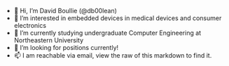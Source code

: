 - 👋 Hi, I’m David Boullie (@db00lean)
- 👀 I’m interested in embedded devices in medical devices and consumer electronics
- 🌱 I’m currently studying undergraduate Computer Engineering at Northeastern University
- 💼 I’m looking for positions currently!
- 📫 I am reachable via email, view the raw of this markdown to find it.

[dboolean.personal@gmail.com]: # 
